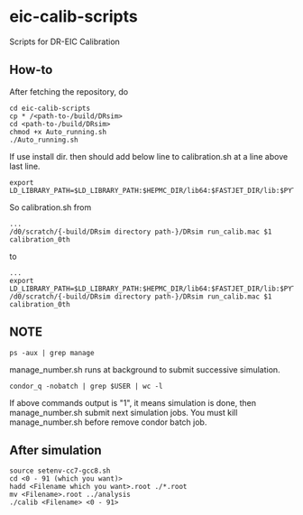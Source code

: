 # eic-calib-scripts
Scripts for DR-EIC Calibration

## How-to
After fetching the repository, do

    cd eic-calib-scripts
    cp * /<path-to-/build/DRsim>
    cd <path-to-/build/DRsim>
    chmod +x Auto_running.sh
    ./Auto_running.sh
    
If use install dir. then should add below line to calibration.sh at a line above last line.

    export LD_LIBRARY_PATH=$LD_LIBRARY_PATH:$HEPMC_DIR/lib64:$FASTJET_DIR/lib:$PYTHIA_DIR/lib:$PWD/lib
    
So calibration.sh from
    
    ...
    /d0/scratch/{-build/DRsim directory path-}/DRsim run_calib.mac $1 calibration_0th

to
    
    ...
    export LD_LIBRARY_PATH=$LD_LIBRARY_PATH:$HEPMC_DIR/lib64:$FASTJET_DIR/lib:$PYTHIA_DIR/lib:$PWD/lib
    /d0/scratch/{-build/DRsim directory path-}/DRsim run_calib.mac $1 calibration_0th

## NOTE

    ps -aux | grep manage
    
manage_number.sh runs at background to submit successive simulation.

    condor_q -nobatch | grep $USER | wc -l
   
If above commands output is "1", it means simulation is done, then manage_number.sh submit next simulation jobs.
You must kill manage_number.sh before remove condor batch job.

## After simulation

    source setenv-cc7-gcc8.sh
    cd <0 - 91 (which you want)>
    hadd <Filename which you want>.root ./*.root
    mv <Filename>.root ../analysis
    ./calib <Filename> <0 - 91>



